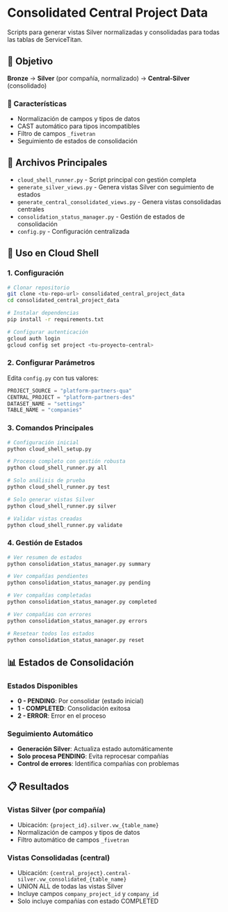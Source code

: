 # Consolidated Central Project Data

Scripts para generar vistas Silver normalizadas y consolidadas para todas las tablas de ServiceTitan.

## 🎯 Objetivo

**Bronze** → **Silver** (por compañía, normalizado) → **Central-Silver** (consolidado)

### 🔧 Características
- Normalización de campos y tipos de datos
- CAST automático para tipos incompatibles
- Filtro de campos `_fivetran`
- Seguimiento de estados de consolidación

## 📁 Archivos Principales

- `cloud_shell_runner.py` - Script principal con gestión completa
- `generate_silver_views.py` - Genera vistas Silver con seguimiento de estados
- `generate_central_consolidated_views.py` - Genera vistas consolidadas centrales
- `consolidation_status_manager.py` - Gestión de estados de consolidación
- `config.py` - Configuración centralizada

## 🚀 Uso en Cloud Shell

### 1. Configuración
```bash
# Clonar repositorio
git clone <tu-repo-url> consolidated_central_project_data
cd consolidated_central_project_data

# Instalar dependencias
pip install -r requirements.txt

# Configurar autenticación
gcloud auth login
gcloud config set project <tu-proyecto-central>
```

### 2. Configurar Parámetros
Edita `config.py` con tus valores:
```python
PROJECT_SOURCE = "platform-partners-qua"
CENTRAL_PROJECT = "platform-partners-des"
DATASET_NAME = "settings"
TABLE_NAME = "companies"
```

### 3. Comandos Principales
```bash
# Configuración inicial
python cloud_shell_setup.py

# Proceso completo con gestión robusta
python cloud_shell_runner.py all

# Solo análisis de prueba
python cloud_shell_runner.py test

# Solo generar vistas Silver
python cloud_shell_runner.py silver

# Validar vistas creadas
python cloud_shell_runner.py validate
```

### 4. Gestión de Estados
```bash
# Ver resumen de estados
python consolidation_status_manager.py summary

# Ver compañías pendientes
python consolidation_status_manager.py pending

# Ver compañías completadas
python consolidation_status_manager.py completed

# Ver compañías con errores
python consolidation_status_manager.py errors

# Resetear todos los estados
python consolidation_status_manager.py reset
```

## 📊 Estados de Consolidación

### Estados Disponibles
- **0 - PENDING**: Por consolidar (estado inicial)
- **1 - COMPLETED**: Consolidación exitosa
- **2 - ERROR**: Error en el proceso

### Seguimiento Automático
- **Generación Silver**: Actualiza estado automáticamente
- **Solo procesa PENDING**: Evita reprocesar compañías
- **Control de errores**: Identifica compañías con problemas

## 📋 Resultados

### Vistas Silver (por compañía)
- Ubicación: `{project_id}.silver.vw_{table_name}`
- Normalización de campos y tipos de datos
- Filtro automático de campos `_fivetran`

### Vistas Consolidadas (central)
- Ubicación: `{central_project}.central-silver.vw_consolidated_{table_name}`
- UNION ALL de todas las vistas Silver
- Incluye campos `company_project_id` y `company_id`
- Solo incluye compañías con estado COMPLETED